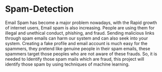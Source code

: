 # Spam-Detection
Email Spam has become a major problem nowadays, with the Rapid growth of internet users, Email spam is also increasing. People are using them for illegal and unethical conduct, phishing, and fraud. Sending malicious links through spam emails can harm our system and can also seek into your system. Creating a fake profile and email account is much easy for the spammers, they pretend like genuine people in their spam emails, these spammers target those peoples who are not aware of these frauds. So, it is needed to Identify those spam mails which are fraud, this project will identify those spam by using techniques of machine learning.
